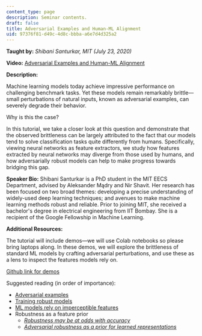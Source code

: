```yaml
---
content_type: page
description: Seminar contents.
draft: false
title: Adversarial Examples and Human-ML Alignment
uid: 97376f81-d49c-4d8c-bbba-a6e7d4d325a2
---
```

**Taught by:** *Shibani Santurkar, MIT (July 23, 2020)*

**Video:** [Adversarial Examples and Human-ML Alignment](https://youtu.be/fzusr-VdPxw)

**Description:**

Machine learning models today achieve impressive performance on challenging benchmark tasks. Yet these models remain remarkably brittle—small perturbations of natural inputs, known as adversarial examples, can severely degrade their behavior.

Why is this the case?

In this tutorial, we take a closer look at this question and demonstrate that the observed brittleness can be largely attributed to the fact that our models tend to solve classification tasks quite differently from humans. Specifically, viewing neural networks as feature extractors, we study how features extracted by neural networks may diverge from those used by humans, and how adversarially robust models can help to make progress towards bridging this gap.

**Speaker Bio:** Shibani Santurkar is a PhD student in the MIT EECS Department, advised by Aleksander Mądry and Nir Shavit. Her research has been focused on two broad themes: developing a precise understanding of widely-used deep learning techniques; and avenues to make machine learning methods robust and reliable. Prior to joining MIT, she received a bachelor's degree in electrical engineering from IIT Bombay. She is a recipient of the Google Fellowship in Machine Learning.

**Additional Resources:**

The tutorial will include demos—we will use Colab notebooks so please bring laptops along. In these demos, we will explore the brittleness of standard ML models by crafting adversarial perturbations, and use these as a lens to inspect the features models rely on.

[Github link for demos](https://github.com/MadryLab/AdvEx_Tutorial)

Suggested reading (in order of importance):

- [Adversarial examples](https://arxiv.org/abs/1412.6572)
- [Training robust models](https://arxiv.org/abs/1706.06083)
- [ML models rely on imperceptible features](https://arxiv.org/abs/1905.02175)
- Robustness as a feature prior
    - [*Robustness may be at odds with accuracy*](https://arxiv.org/abs/1805.12152)
    - [*Adversarial robustness as a prior for learned representations*](https://arxiv.org/abs/1906.00945)